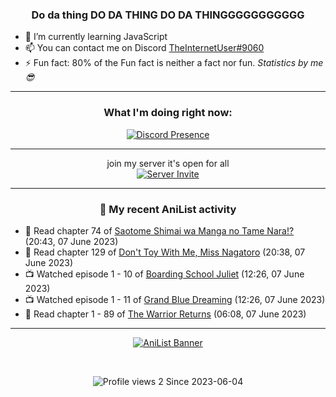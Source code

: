 <div align="center">

### Do da thing DO DA THING DO DA THINGGGGGGGGGGG
</div>

- 🌱 I’m currently learning JavaScript
- 📫 You can contact me on Discord [TheInternetUser#9060](https://discord.com/users/534117072796385300)
- ⚡ Fun fact: 80% of the Fun fact is neither a fact nor fun. _Statistics by me 😎_
<hr>

<div align="center">

### What I'm doing right now:
[![Discord Presence](https://lanyard.cnrad.dev/api/534117072796385300)](https://discord.com/users/534117072796385300)
<hr>

join my server it's open for all <br>
[![Server Invite](https://invidget.switchblade.xyz/bfYgVHxrSs)](https://discord.gg/bfYgVHxrSs)

<hr>
  
### 🌸 My recent AniList activity

</div>

<!-- ANILIST_ACTIVITY:start -->

-   📖 Read chapter 74 of [Saotome Shimai wa Manga no Tame Nara!?](https://anilist.co/manga/103621) (20:43, 07 June 2023)
-   📖 Read chapter 129 of [Don't Toy With Me, Miss Nagatoro](https://anilist.co/manga/100664) (20:38, 07 June 2023)
-   📺 Watched episode 1 - 10 of [Boarding School Juliet](https://anilist.co/anime/101310) (12:26, 07 June 2023)
-   📺 Watched episode 1 - 11 of [Grand Blue Dreaming](https://anilist.co/anime/100922) (12:26, 07 June 2023)
-   📖 Read chapter 1 - 89 of [The Warrior Returns](https://anilist.co/manga/135318) (06:08, 07 June 2023)

<!-- ANILIST_ACTIVITY:end -->
<hr>

<div align="center">

[![AniList Banner](https://img.anili.st/User/929966)](https://anilist.co/user/TheInternetUser)

<!-- ![Profile views](https://gpvc.arturio.dev/TheInternetUse7) Since 2023-01-09 -->
<br>

![Profile views 2](https://eng8ov7sekpf7ov.m.pipedream.net) Since 2023-06-04

</div>
